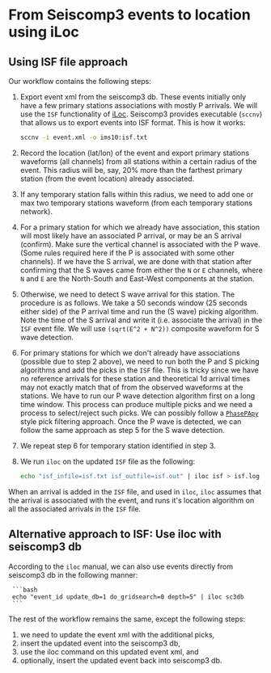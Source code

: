 From Seiscomp3 events to location using iLoc
============================================

## Using ISF file approach

Our workflow contains the following steps:

1. Export event xml from the seiscomp3 db. These events initially only have a 
few primary stations associations with mostly P arrivals. We will use the `ISF`
 functionality of [iLoc](http://www.seismology.hu/index.php/en/home/iloc). 
 Seiscomp3 provides executable (`sccnv`) that allows us to export events into 
 ISF format. This is how it works:
    ```bash
    sccnv -i event.xml -o ims10:isf.txt
    ```
2. Record the location (lat/lon) of the event and export primary stations 
waveforms (all channels) from all stations within a certain radius of the 
event. This radius will be, say, 20% more than the farthest primary station 
(from the event location) already associated.

3. If any temporary station falls within this radius, we need to add one or max 
two temporary stations waveform (from each temporary stations network).

4. For a primary station for which we already have association, this station 
will most likely have an associated P arrival, or may be an S arrival 
(confirm). Make sure the vertical channel is associated with the P wave. 
(Some rules required here if the P is associated with some other 
channels). If we have the S arrival, we are done with that station after 
confirming that the S waves came from either the `N` or `E` channels, where 
`N` and `E` are the North-South and East-West components at the station.

5. Otherwise, we need to detect S wave arrival for this station. The 
procedure is as follows. We take a 50 seconds window (25 seconds either side)
 of the P arrival time and run the (S wave) picking algorithm. Note the time 
 of the S arrival and write it (i.e. associate the arrival) in the `ISF` 
 event file. We will use `(sqrt(E^2 + N^2))` composite waveform for S wave 
 detection.

6. For primary stations for which we don't already have associations (possible
 due to step 2 above), we need to run both the P and S picking algorithms and 
 add the picks in the `ISF` file. This is tricky since we have no reference 
 arrivals for these station and theoretical 1d arrival times may not exactly 
 match that of from the observed waveforms at the stations. We have to run 
 our P wave detection algorithm first on a long time window. This process can
  produce multiple picks and we need a process to select/reject such picks. 
  We can possibly follow a [`PhasePApy`](https://github.com/GeoscienceAustralia/PhasePApy) style pick filtering approach. 
  Once the P wave is detected, we can follow the same approach as step 5 for 
  the S wave detection. 

7. We repeat step 6 for temporary station identified in step 3.

8. We run `iloc` on the updated `ISF` file as the following:
    ```bash
    echo "isf_infile=isf.txt isf_outfile=isf.out" | iloc isf > isf.log
    ```
    
When an arrival is added in the `ISF` file, and used in `iloc`, `iloc` 
assumes that the arrival is associated with the event, and runs it's location
 algorithm on all the associated arrivals in the `ISF` file.
 
## Alternative approach to ISF: Use iloc with seiscomp3 db

According to the `iloc` manual, we can also use events directly from seiscomp3
 db in the following manner:
 
     ```bash
     echo "event_id update_db=1 do_gridsearch=0 depth=5" | iloc sc3db
     ```
The rest of the workflow remains the same, except the following steps:
 
1. we need to update the event xml with the additional picks,
2. insert the updated event into the seiscomp3 db,
3. use the iloc command on this updated event xml, and
4. optionally, insert the updated event back into seiscomp3 db.
